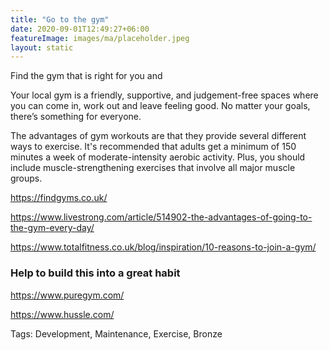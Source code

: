 ```yaml
---
title: "Go to the gym"
date: 2020-09-01T12:49:27+06:00
featureImage: images/ma/placeholder.jpeg
layout: static
---
```


Find the gym that is right for you and 

Your local gym is a friendly, supportive, and judgement-free spaces where you can come in, work out and leave feeling good. No matter your goals, there’s something for everyone.

The advantages of gym workouts are that they provide several different ways to exercise. It's recommended that adults get a minimum of 150 minutes a week of moderate-intensity aerobic activity. Plus, you should include muscle-strengthening exercises that involve all major muscle groups.

https://findgyms.co.uk/

https://www.livestrong.com/article/514902-the-advantages-of-going-to-the-gym-every-day/

https://www.totalfitness.co.uk/blog/inspiration/10-reasons-to-join-a-gym/


### Help to build this into a great habit

https://www.puregym.com/

https://www.hussle.com/

Tags: Development, Maintenance, Exercise, Bronze






